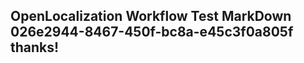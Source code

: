 <properties
ms.topic="hero-topic"
ms.test1="hero-topic"
ms.test2="test"/>


## OpenLocalization Workflow Test MarkDown 026e2944-8467-450f-bc8a-e45c3f0a805f thanks!



<!--HONumber=Jul16_HO4-->


